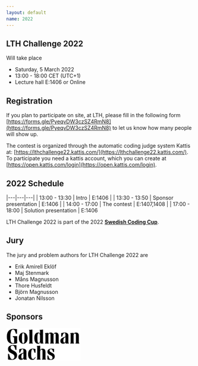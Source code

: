 ```yaml
---
layout: default
name: 2022
---
```


## LTH Challenge 2022
Will take place
* Saturday, 5 March 2022
* 13:00 - 18:00 CET (UTC+1)
* Lecture hall E:1406 or Online

## Registration
If you plan to participate on site, at LTH, please fill in the following form [https://forms.gle/PyeqvDW3czSZ4RmN8](https://forms.gle/PyeqvDW3czSZ4RmN8) to let us know how many people will show up.

The contest is organized through the automatic coding judge system Kattis at: [https://lthchallenge22.kattis.com/](https://lthchallenge22.kattis.com/). To participate you need a kattis account, which you can create at [https://open.kattis.com/login](https://open.kattis.com/login).

## 2022 Schedule

<div id="schedule-table" markdown="1">

|---|---|---|
| 13:00 - 13:30 | Intro | E:1406 |
| 13:30 - 13:50 | Sponsor presentation | E:1406 |
| 14:00 - 17:00 | The contest | E:1407,1408 |
| 17:00 - 18:00 | Solution presentation | E:1406

</div>

LTH Challenge 2022 is part of the 2022 **[Swedish Coding Cup](http://codingcup.se/)**.


## Jury

The jury and problem authors for LTH Challenge 2022 are

* Erik Amirell Eklöf
* Maj Stenmark
* Måns Magnusson
* Thore Husfeldt
* Björn Magnusson
* Jonatan Nilsson

## Sponsors

<img width="200px" src='/assets/images/gs-logo.svg' />
